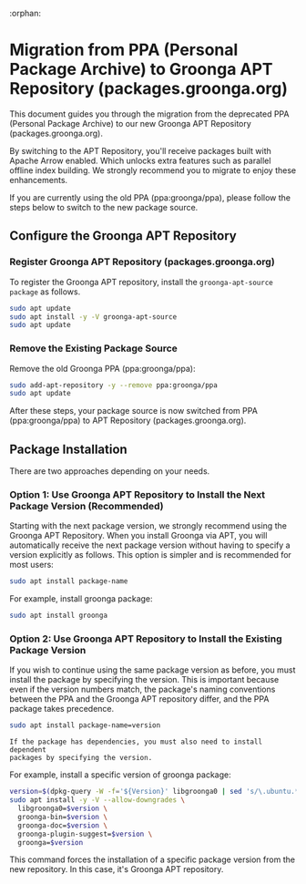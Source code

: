 :orphan:

# Migration from PPA (Personal Package Archive) to Groonga APT Repository (packages.groonga.org)

This document guides you through the migration from the deprecated PPA (Personal
Package Archive) to our new Groonga APT Repository (packages.groonga.org).

By switching to the APT Repository, you'll receive packages built with Apache
Arrow enabled. Which unlocks extra features such as parallel offline index
building. We strongly recommend you to migrate to enjoy these enhancements.

If you are currently using the old PPA (ppa:groonga/ppa), please follow the
steps below to switch to the new package source.

## Configure the Groonga APT Repository

### Register Groonga APT Repository (packages.groonga.org)

To register the Groonga APT repository, install the `groonga-apt-source package`
as follows.

```bash
sudo apt update
sudo apt install -y -V groonga-apt-source
sudo apt update
```

### Remove the Existing Package Source

Remove the old Groonga PPA (ppa:groonga/ppa):

```bash
sudo add-apt-repository -y --remove ppa:groonga/ppa
sudo apt update
```

After these steps, your package source is now switched from PPA
(ppa:groonga/ppa) to APT Repository (packages.groonga.org).

## Package Installation

There are two approaches depending on your needs.

### Option 1: Use Groonga APT Repository to Install the Next Package Version (Recommended)

Starting with the next package version, we strongly recommend using the Groonga
APT Repository. When you install Groonga via APT, you will automatically receive
the next package version without having to specify a version explicitly as
follows. This option is simpler and is recommended for most users:

```bash
sudo apt install package-name
```

For example, install groonga package:

```bash
sudo apt install groonga
```

### Option 2: Use Groonga APT Repository to Install the Existing Package Version

If you wish to continue using the same package version as before, you must
install the package by specifying the version. This is important because even if
the version numbers match, the package's naming conventions between the PPA and
the Groonga APT repository differ, and the PPA package takes precedence.

```bash
sudo apt install package-name=version
```

```{note}
If the package has dependencies, you must also need to install  dependent
packages by specifying the version.
```

For example, install a specific version of groonga package:

```bash
version=$(dpkg-query -W -f='${Version}' libgroonga0 | sed 's/\.ubuntu.*$//') && \
sudo apt install -y -V --allow-downgrades \
  libgroonga0=$version \
  groonga-bin=$version \
  groonga-doc=$version \
  groonga-plugin-suggest=$version \
  groonga=$version
```

This command forces the installation of a specific package version from the new
repository. In this case, it's Groonga APT repository.
